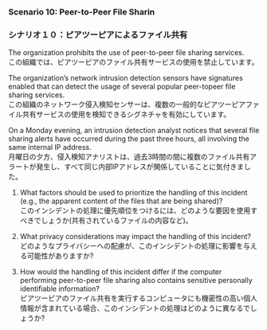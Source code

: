 ### Scenario 10: Peer-to-Peer File Sharin
### シナリオ１０：ピアツーピアによるファイル共有

The organization prohibits the use of peer-to-peer file sharing services.  
この組織では、ピアツーピアのファイル共有サービスの使用を禁止しています。

The organization’s network intrusion detection sensors have signatures enabled that can detect the usage of several popular peer-topeer file sharing services.  
この組織のネットワーク侵入検知センサーは、複数の一般的なピアツーピアファイル共有サービスの使用を検知できるシグネチャを有効にしています。 

On a Monday evening, an intrusion detection analyst notices that several file sharing alerts have occurred during the past three hours, all involving the same internal IP address.  
月曜日の夕方、侵入検知アナリストは、過去3時間の間に複数のファイル共有アラートが発生し、すべて同じ内部IPアドレスが関係していることに気付きました。

1. What factors should be used to prioritize the handling of this incident (e.g., the apparent content of the files that are being shared)?  
このインシデントの処理に優先順位をつけるには、どのような要因を使用すべきでしょうか(共有されているファイルの内容など)。

2. What privacy considerations may impact the handling of this incident?  
どのようなプライバシーへの配慮が、このインシデントの処理に影響を与える可能性がありますか?

3. How would the handling of this incident differ if the computer performing peer-to-peer file sharing also contains sensitive personally identifiable information?  
ピアツーピアのファイル共有を実行するコンピュータにも機密性の高い個人情報が含まれている場合、このインシデントの処理はどのように異なるでしょうか? 